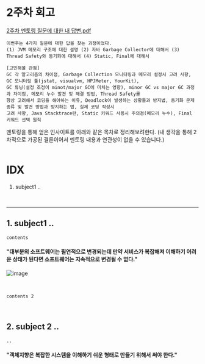 

# 2주차 회고

[2주차 멘토링 질문에 대한 내 답변.pdf](-)
```
이번주는 4가지 질문에 대한 답을 찾는 과정이었다.
(1) JVM 메모리 구조에 대한 설명 (2) 자바 Garbage Collector에 대해서 (3) Thread Safety와 동기화에 대해서 (4) Static, Final에 대해서
```

```
[고민해볼 관점]
GC 각 알고리즘의 차이점, Garbage Collection 모니터링과 메모리 설정시 고려 사항, GC 모니터링 툴(jstat, visualvm, HPJMeter, YourKit), 
GC 튜닝(설정 조정이 minot/major GC에 미치는 영향), minor GC vs major GC 과정과 차이점, 메모리 누수 발견 및 해결 방법, Thread Safety를 
항상 고려해서 코딩을 해야하는 이유, Deadlock이 발생하는 상황들과 방지법, 동기화 문제 종류 및 발견 방법과 방지하는 법, 실제 코딩 작성시 
고려 사항, Java Stacktrace란, Static 키워드 사용시 주의점(메모리 누수), Final 키워드 선택 원칙
```

멘토링을 통해 얻은 인사이트를 아래와 같은 목차로 정리해보려한다.
(내 생각을 통해 2차적으로 가공된 결론이어서 멘토링 내용과 연관성이 없을 수 있습니다.)
```

```
# IDX
1. subject1 ..


<br>

----------------------------------------------

## 1. subject1 ..

```
contents
```

#### "대부분의 소프트웨어는 필연적으로 변경되는데 만약 서비스가 복잡해져 이해하기 어려운 상태가 된다면 소프트웨어는 지속적으로 변경될 수 없다."

![image](https://github.com/chanHyeoks-kingdom/f-lab-history/assets/68278903/3e6df0d9-4759-4dea-aa2e-7f4492db8451)


<br>

```
contents 2
```
<br>

## 2. subject 2 ..

```
..
```

####  "객체지향은 복잡한 시스템을 이해하기 쉬운 형태로 만들기 위해서 써야 한다."

<br>

```
